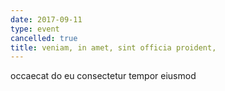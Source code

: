 ```yaml
---
date: 2017-09-11
type: event
cancelled: true
title: veniam, in amet, sint officia proident,
---
```

occaecat do eu consectetur tempor eiusmod